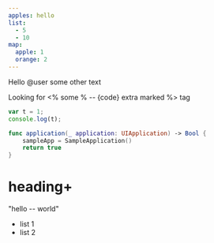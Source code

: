 ```yaml
---
apples: hello
list:
  - 5
  - 10
map:
  apple: 1
  orange: 2
---
```


Hello @user some other text

Looking for <% some
% -- {code}
extra
marked %> tag

```javascript
var t = 1;
console.log(t);
```
```swift
func application(_ application: UIApplication) -> Bool {
    sampleApp = SampleApplication()
    return true
}
```

# heading+

"hello -- world"

 * list 1
 * list 2
